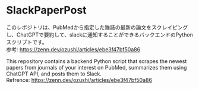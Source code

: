 # SlackPaperPost
このレポジトリは、PubMedから指定した雑誌の最新の論文をスクレイピングし、ChatGPTで要約して、slackに通知することができるバックエンドのPythonスクリプトです。<br>
参考: https://zenn.dev/ozushi/articles/ebe3f47bf50a86 

This repository contains a backend Python script that scrapes the newest papers from journals of your interest on PubMed, summarizes them using ChatGPT API, and posts them to Slack. <br>
Refrence: https://zenn.dev/ozushi/articles/ebe3f47bf50a86 
